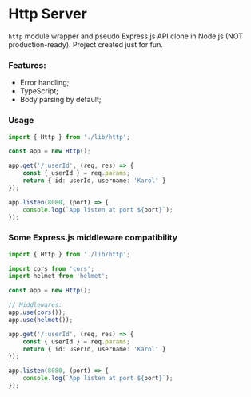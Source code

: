 # Http Server
`http` module wrapper and pseudo Express.js API clone in Node.js (NOT production-ready). Project created just for fun.

### Features:
- Error handling;
- TypeScript;
- Body parsing by default;

### Usage
```ts
import { Http } from './lib/http';

const app = new Http();

app.get('/:userId', (req, res) => {
    const { userId } = req.params;
    return { id: userId, username: 'Karol' }
});

app.listen(8080, (port) => {
    console.log(`App listen at port ${port}`);
});
```

### Some Express.js middleware compatibility
```ts
import { Http } from './lib/http';

import cors from 'cors';
import helmet from 'helmet';

const app = new Http();

// Middlewares:
app.use(cors());
app.use(helmet());

app.get('/:userId', (req, res) => {
    const { userId } = req.params;
    return { id: userId, username: 'Karol' }
});

app.listen(8080, (port) => {
    console.log(`App listen at port ${port}`);
});
```
